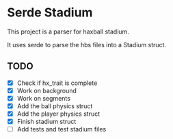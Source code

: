 # Serde Stadium

This project is a parser for haxball stadium.

It uses serde to parse the hbs files into a Stadium struct.

## TODO

- [x] Check if hx_trait is complete
- [x] Work on background
- [x] Work on segments
- [x] Add the ball physics struct
- [x] Add the player physics struct
- [x] Finish stadium struct
- [ ] Add tests and test stadium files
